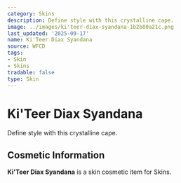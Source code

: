 ```yaml
---
category: Skins
description: Define style with this crystalline cape.
image: ../images/ki'teer-diax-syandana-1b2b80a21c.png
last_updated: '2025-09-17'
name: Ki'Teer Diax Syandana
source: WFCD
tags:
- Skin
- Skins
tradable: false
type: Skin
---
```


# Ki'Teer Diax Syandana

Define style with this crystalline cape.

## Cosmetic Information

**Ki'Teer Diax Syandana** is a skin cosmetic item for Skins.

